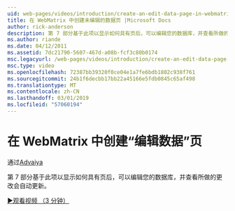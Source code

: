```yaml
---
uid: web-pages/videos/introduction/create-an-edit-data-page-in-webmatrix
title: 在 WebMatrix 中创建未编辑的数据页 |Microsoft Docs
author: rick-anderson
description: 第 7 部分基于此项以显示如何具有页后，可以编辑您的数据库，并查看所做的更改会自动更新。
ms.author: riande
ms.date: 04/12/2011
ms.assetid: 7dc21790-5607-467d-a08b-fcf3c80b0174
msc.legacyurl: /web-pages/videos/introduction/create-an-edit-data-page-in-webmatrix
msc.type: video
ms.openlocfilehash: 72387bb39320f0ce04e1a7fe6bdb1802c938f761
ms.sourcegitcommit: 24b1f6decbb17bb22a45166e5fdb0845c65af498
ms.translationtype: MT
ms.contentlocale: zh-CN
ms.lasthandoff: 03/01/2019
ms.locfileid: "57060194"
---
```

<a name="create-an-edit-data-page-in-webmatrix"></a>在 WebMatrix 中创建“编辑数据”页
====================
通过[Advaiya](https://twitter.com/Advaiyasolns)

第 7 部分基于此项以显示如何具有页后，可以编辑您的数据库，并查看所做的更改会自动更新。

[&#9654;观看视频 （3 分钟）](https://channel9.msdn.com/Blogs/ASP-NET-Site-Videos/create-an-edit-data-page-in-webmatrix)
